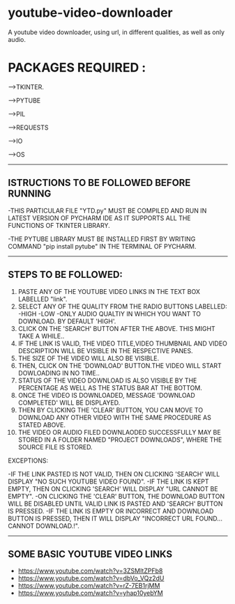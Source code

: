 # youtube-video-downloader
A youtube video downloader, using url, in different qualities, as well as only audio.
# PACKAGES REQUIRED : 
-->TKINTER.

-->PYTUBE

-->PIL

-->REQUESTS

-->IO

-->OS

------------------------------------------
ISTRUCTIONS TO BE FOLLOWED BEFORE RUNNING
------------------------------------------

-THIS PARTICULAR FILE "YTD.py" MUST BE COMPILED AND RUN IN  LATEST VERSION OF PYCHARM IDE AS IT SUPPORTS ALL THE FUNCTIONS OF TKINTER LIBRARY.

-THE PYTUBE LIBRARY MUST BE INSTALLED FIRST BY WRITING COMMAND "pip install pytube" IN THE TERMINAL OF PYCHARM.

---------------------
STEPS TO BE FOLLOWED:
---------------------

1. PASTE ANY OF THE YOUTUBE VIDEO LINKS IN THE TEXT BOX LABELLED "link".
2. SELECT ANY OF THE QUALITY FROM THE RADIO BUTTONS LABELLED:
	-HIGH
	-LOW
	-ONLY AUDIO
   QUALTIY IN WHICH YOU WANT TO DOWNLOAD. BY DEFAULT 'HIGH'.
3. CLICK ON THE 'SEARCH' BUTTON AFTER THE ABOVE. THIS MIGHT TAKE A WHILE.. 
4. IF THE LINK IS VALID, THE VIDEO TITLE,VIDEO THUMBNAIL AND VIDEO DESCRIPTION WILL BE VISIBLE IN THE RESPECTIVE PANES.
5. THE SIZE OF THE VIDEO WILL ALSO BE VISIBLE.
6. THEN, CLICK ON THE 'DOWNLOAD' BUTTON.THE VIDEO WILL START DOWLOADING IN NO TIME..
7. STATUS OF THE VIDEO DOWNLOAD IS ALSO VISIBLE BY THE PERCENTAGE AS WELL AS THE STATUS BAR AT THE BOTTOM.
8. ONCE THE VIDEO IS DOWNLOADED, MESSAGE 'DOWNLOAD COMPLETED' WILL BE DISPLAYED.
9. THEN BY CLICKING THE 'CLEAR' BUTTON, YOU CAN MOVE TO DOWNLOAD ANY OTHER VIDEO WITH THE SAME PROCEDURE AS STATED ABOVE.
10. THE VIDEO OR AUDIO FILED DOWNLAODED SUCCESSFULLY MAY BE STORED IN A FOLDER NAMED "PROJECT DOWNLOADS", WHERE THE SOURCE FILE IS STORED.

EXCEPTIONS:

-IF THE LINK PASTED IS NOT VALID, THEN ON CLICKING 'SEARCH' WILL DISPLAY "NO SUCH YOUTUBE VIDEO FOUND".
-IF THE LINK IS KEPT EMPTY, THEN ON CLICKING 'SEARCH' WILL DISPLAY "URL CANNOT BE EMPTY".
-ON CLICKING THE 'CLEAR' BUTTON, THE DOWNLOAD BUTTON WILL BE DISABLED UNTIL VALID LINK IS PASTED AND 'SEARCH' BUTTON IS PRESSED.
-IF THE  LINK IS EMPTY OR INCORRECT AND DOWNLOAD BUTTON IS PRESSED, THEN IT WILL DISPLAY "INCORRECT URL FOUND... CANNOT DOWNLOAD.!".

------------------------------
SOME BASIC YOUTUBE VIDEO LINKS
------------------------------
- https://www.youtube.com/watch?v=3ZSMItZPFb8
- https://www.youtube.com/watch?v=dbVo_VQz2dU
- https://www.youtube.com/watch?v=rZ-7EB1rjMM
- https://www.youtube.com/watch?v=yhap10yebYM
